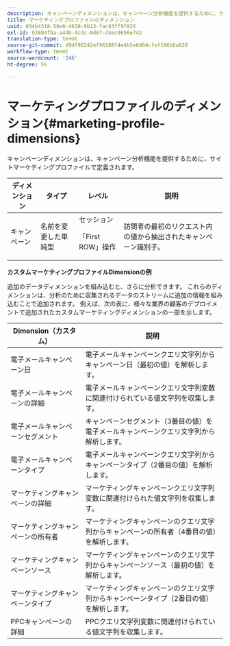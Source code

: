 ```yaml
---
description: キャンペーンディメンションは、キャンペーン分析機能を提供するために、サイトマーケティングプロファイルで定義されます。
title: マーケティングプロファイルのディメンション
uuid: 034b4318-58e6-4638-9b13-fac83ff9f826
exl-id: 93804fba-a44b-4cdc-8d67-d4ec0656e742
translation-type: tm+mt
source-git-commit: d9df90242ef96188f4e4b5e6d04cfef196b0a628
workflow-type: tm+mt
source-wordcount: '246'
ht-degree: 5%

---
```


# マーケティングプロファイルのディメンション{#marketing-profile-dimensions}

キャンペーンディメンションは、キャンペーン分析機能を提供するために、サイトマーケティングプロファイルで定義されます。

<table id="table_27A4B8247F6D4E18BD61041CED7D8805"> 
 <thead> 
  <tr> 
   <th colname="col1" class="entry"> ディメンション </th> 
   <th colname="col2" class="entry"> タイプ </th> 
   <th colname="col3" class="entry"> レベル </th> 
   <th colname="col4" class="entry"> 説明 </th> 
  </tr> 
 </thead>
 <tbody> 
  <tr> 
   <td colname="col1"> キャンペーン </td> 
   <td colname="col2"> 名前を変更した単純型 </td> 
   <td colname="col3">セッション <p>「First ROW」操作 </p></td> 
   <td colname="col4"> 訪問者の最初のリクエスト内の値から抽出されたキャンペーン識別子。 </td> 
  </tr> 
 </tbody> 
</table>

**カスタムマーケティングプロファイルDimensionの例**

追加のデータディメンションを組み込むと、さらに分析できます。 これらのディメンションは、分析のために収集されるデータのストリームに追加の情報を組み込むことで追加されます。 例えば、次の表に、様々な業界の顧客のデプロイメントで追加されたカスタムマーケティングディメンションの一部を示します。

| Dimension（カスタム） | 説明 |
|---|---|
| 電子メールキャンペーン日 | 電子メールキャンペーンクエリ文字列からキャンペーン日（最初の値）を解析します。 |
| 電子メールキャンペーンの詳細 | 電子メールキャンペーンクエリ文字列変数に関連付けられている値文字列を収集します。 |
| 電子メールキャンペーンセグメント | キャンペーンセグメント（3番目の値）を電子メールキャンペーンクエリ文字列から解析します。 |
| 電子メールキャンペーンタイプ | 電子メールキャンペーンクエリ文字列からキャンペーンタイプ（2番目の値）を解析します。 |
| マーケティングキャンペーンの詳細 | マーケティングキャンペーンクエリ文字列変数に関連付けられた値文字列を収集します。 |
| マーケティングキャンペーンの所有者 | マーケティングキャンペーンのクエリ文字列からキャンペーンの所有者（4番目の値）を解析します。 |
| マーケティングキャンペーンソース | マーケティングキャンペーンのクエリ文字列からキャンペーンソース（最初の値）を解析します。 |
| マーケティングキャンペーンタイプ | マーケティングキャンペーンのクエリ文字列からキャンペーンタイプ（2番目の値）を解析します。 |
| PPCキャンペーンの詳細 | PPCクエリ文字列変数に関連付けられている値文字列を収集します。 |
